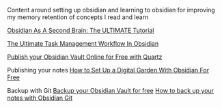 Content around setting up obsidian and learning to obsidian for improving my memory retention of concepts I read and learn

[Obsidian As A Second Brain: The ULTIMATE Tutorial](https://www.youtube.com/watch?v=WqKluXIra70&ab_channel=Dabi)

[The Ultimate Task Management Workflow In Obsidian](https://www.youtube.com/watch?v=oSGO3caCdGY&ab_channel=PrakashJoshiPax)

[Publish your Obsidian Vault Online for Free with Quartz](https://www.youtube.com/watch?v=ITiiuBNVue0&ab_channel=BrandonBoswell)


Publishing your notes
	[How to Set Up a Digital Garden With Obsidian For Free](https://www.youtube.com/watch?v=kg-9n_A4Tf0&ab_channel=PrakashJoshiPax)

Backup with Git
	[Backup your Obsidian Vault for free](https://www.youtube.com/watch?v=BTN6hJ65qk8&ab_channel=BrandonBoswell)
	[How to back up your notes with Obsidian Git](https://www.youtube.com/watch?v=XR7PYaMVDw0&ab_channel=DannyHatcher)

